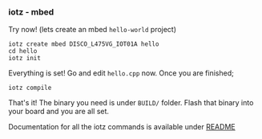 ### iotz - mbed

Try now! (lets create an mbed `hello-world` project)

```
iotz create mbed DISCO_L475VG_IOT01A hello
cd hello
iotz init
```

Everything is set! Go and edit `hello.cpp` now.
Once you are finished;

```
iotz compile
```

That's it! The binary you need is under `BUILD/` folder.
Flash that binary into your board and you are all set.

Documentation for all the iotz commands is available under [README](../../README.md)